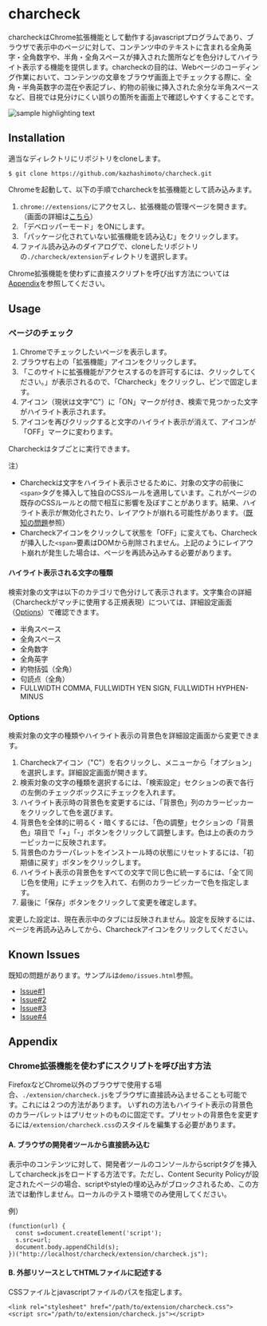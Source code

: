 # charcheck
charcheckはChrome拡張機能として動作するjavascriptプログラムであり、ブラウザで表示中のページに対して、コンテンツ中のテキストに含まれる全角英字・全角数字や、半角・全角スペースが挿入された箇所などを色分けしてハイライト表示する機能を提供します。charcheckの目的は、Webページのコーディング作業において、コンテンツの文章をブラウザ画面上でチェックする際に、全角・半角英数字の混在や表記ブレ、約物の前後に挿入された余分な半角スペースなど、目視では見分けにくい誤りの箇所を画面上で確認しやすくすることです。

![sample highlighting text](https://user-images.githubusercontent.com/50348276/141263466-b2cdac12-9363-4bfe-93bf-a5628c64f262.png)

## Installation
適当なディレクトリにリポジトリをcloneします。
```
$ git clone https://github.com/kazhashimoto/charcheck.git
```

Chromeを起動して、以下の手順でcharcheckを拡張機能として読み込みます。
1. ```chrome://extensions/```にアクセスし、拡張機能の管理ページを開きます。（画面の詳細は[こちら](https://developer.chrome.com/docs/extensions/mv3/getstarted/)）
1. 「デベロッパーモード」をONにします。
1. 「パッケージ化されていない拡張機能を読み込む」をクリックします。
1. ファイル読み込みのダイアログで、cloneしたリポジトリの```./charcheck/extension```ディレクトリを選択します。

Chrome拡張機能を使わずに直接スクリプトを呼び出す方法については[Appendix](#Appendix)を参照してください。

## Usage
### ページのチェック
1. Chromeでチェックしたいページを表示します。
1. ブラウザ右上の「拡張機能」アイコンをクリックします。
1. 「このサイトに拡張機能がアクセスするのを許可するには、クリックしてください。」が表示されるので、「Charcheck」をクリックし、ピンで固定します。
1. アイコン（現状は文字"C"）に「ON」マークが付き、検索で見つかった文字がハイライト表示されます。
1. アイコンを再びクリックすると文字のハイライト表示が消えて、アイコンが「OFF」マークに変わります。

Charcheckはタブごとに実行できます。

注）  
- Charcheckは文字をハイライト表示させるために、対象の文字の前後に```<span>```タグを挿入して独自のCSSルールを適用しています。これがページの既存のCSSルールとの間で相互に影響を及ぼすことがあります。結果、ハイライト表示が無効化されたり、レイアウトが崩れる可能性があります。（[既知の問題](#Known-Issues)参照）
- Charcheckアイコンをクリックして状態を「OFF」に変えても、Charcheckが挿入した```<span>```要素はDOMから削除されません。上記のようにレイアウト崩れが発生した場合は、ページを再読み込みする必要があります。

#### ハイライト表示される文字の種類
検索対象の文字は以下のカテゴリで色分けして表示されます。文字集合の詳細（Charcheckがマッチに使用する正規表現）については、詳細設定画面（[Options](#Options)）で確認できます。
- 半角スペース
- 全角スペース
- 全角数字
- 全角英字
- 約物括弧（全角）
- 句読点（全角）
- FULLWIDTH COMMA, FULLWIDTH YEN SIGN, FULLWIDTH HYPHEN-MINUS

### Options
検索対象の文字の種類やハイライト表示の背景色を詳細設定画面から変更できます。
1. Charcheckアイコン（"C"）を右クリックし、メニューから「オプション」を選択します。詳細設定画面が開きます。
1. 検索対象の文字の種類を選択するには、「検索設定」セクションの表で各行の左側のチェックボックスにチェックを入れます。
1. ハイライト表示時の背景色を変更するには、「背景色」列のカラーピッカーをクリックして色を選びます。
1. 背景色を全体的に明るく・暗くするには、「色の調整」セクションの「背景色」項目で「+」「-」ボタンをクリックして調整します。色は上の表のカラーピッカーに反映されます。
1. 背景色のカラーパレットをインストール時の状態にリセットするには、「初期値に戻す」ボタンをクリックします。
1. ハイライト表示の背景色をすべての文字で同じ色に統一するには、「全て同じ色を使用」にチェックを入れて、右側のカラーピッカーで色を指定します。
1. 最後に「保存」ボタンをクリックして変更を確定します。

変更した設定は、現在表示中のタブには反映されません。設定を反映するには、ページを再読み込みしてから、Charcheckアイコンをクリックしてください。

## Known Issues
既知の問題があります。サンプルは```demo/issues.html```参照。
- [Issue#1](https://github.com/kazhashimoto/charcheck/issues/1)
- [Issue#2](https://github.com/kazhashimoto/charcheck/issues/2)
- [Issue#3](https://github.com/kazhashimoto/charcheck/issues/3)
- [Issue#4](https://github.com/kazhashimoto/charcheck/issues/4)

## Appendix
### Chrome拡張機能を使わずにスクリプトを呼び出す方法
FirefoxなどChrome以外のブラウザで使用する場合、```./extension/charcheck.js```をブラウザに直接読み込ませることも可能です。これには２つの方法があります。
いずれの方法もハイライト表示の背景色のカラーパレットはプリセットのものに固定です。プリセットの背景色を変更するには```/extension/charcheck.css```のスタイルを編集する必要があります。

#### A. ブラウザの開発者ツールから直接読み込む
表示中のコンテンツに対して、開発者ツールのコンソールからscriptタグを挿入してcharcheck.jsをロードする方法です。ただし、Content Security Policyが設定されたページの場合、scriptやstyleの埋め込みがブロックされるため、この方法では動作しません。ローカルのテスト環境でのみ使用してください。

例）
```
(function(url) {
  const s=document.createElement('script');
  s.src=url;
  document.body.appendChild(s);
})("http://localhost/charcheck/extension/charcheck.js");
```

#### B. 外部リソースとしてHTMLファイルに記述する
CSSファイルとjavascriptファイルのパスを指定します。
```
<link rel="stylesheet" href="/path/to/extension/charcheck.css">
<script src="/path/to/extension/charcheck.js"></script>
```
